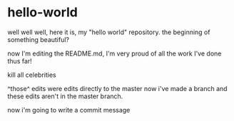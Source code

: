 # hello-world
well well well, here it is, my "hello world" repository. the beginning of something beautiful?


now I'm editing the README.md, I'm very proud of all the work I've done thus far!

kill all celebrities

^those^ edits were edits directly to the master
now i've made a branch and these edits aren't in the master branch.

now i'm going to write a commit message
